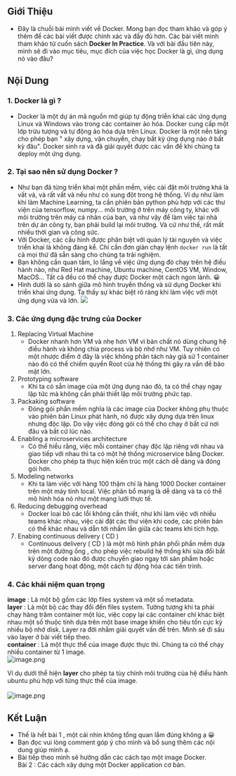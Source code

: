 ## Giới Thiệu
- Đây là chuỗi bài mình viết về Docker. Mong bạn đọc tham khảo và góp ý thêm để các bài viết được chính xác và đầy đủ hơn. Các bài viết mình tham khảo từ cuốn sách **Docker In Practice**. Và với bài đầu tiên này, mình sẽ đi vào mục tiêu, mục đích của việc học Docker là gì, ứng dụng nó vào đâu?  <br>
## Nội Dung<br>
### 1. Docker là gì ? <br>
- Docker là một dự án mã nguồn mở giúp tự động triển khai các ứng dụng Linux và Windows vào trong các container ảo hóa. Docker cung cấp một lớp trừu tượng và tự động ảo hóa dựa trên Linux.  Docker là một nền tảng cho phép bạn " xây dựng, vận chuyển, chạy bất kỳ ứng dụng nào ở bất kỳ đâu". Docker sinh ra và đã giải quyết được các vấn đề khi chúng ta deploy một ứng dụng. <br>
### 2. Tại sao nên sử dụng Docker ? <br>
- Như bạn đã từng triển khai một phần mềm, việc cài đặt môi trường khá là vất vả, và rất vất vả nếu như có xung đột trong hệ thống. Ví dụ như làm khi làm Machine Learning, ta cần phiên bản python phù hợp với các thư viện của tensorflow, numpy... môi trường ở trên máy công ty, khác với môi trường trên máy cá nhân của bạn, và như vậy để làm việc tại nhà trên dự án công ty, bạn phải build lại môi trường. Và cứ như thế, rất mất nhiều thời gian và công sức.  <br>
- Với Docker, các cấu hình được phân biệt với quản lý tài nguyên và việc triển khai là không đáng kể. Chỉ cần đơn giản chạy lệnh `docker run` là tất cả mọi thứ đã sẵn sàng cho chúng ta trải nghiệm.   <br>
- Bạn không cần quan tâm, lo lắng về việc ứng dụng đó chạy trên hệ điều hành nào, như Red Hat machine, Ubuntu machine, CentOS VM, Window, MacOS... Tất cả đều có thể chạy được Docker một cách ngon lành.  :grinning: <br>
- Hình dưới là so sánh giữa mô hình truyền thống và sử dụng Docker khi triển khai ứng dụng. Ta thấy sự khác biệt rõ ràng khi làm việc với một ứng dụng vừa và lớn. 
![](https://images.viblo.asia/61dfe9c8-00b6-4354-b8c2-bd1b6afe3de0.png)
### 3. Các ứng dụng đặc trưng của Docker 
1. Replacing Virtual Machine 
   - Docker nhanh hơn VM và nhẹ hơn VM vì bản chất nó dùng chung hệ điều hành và không chia process và bộ nhớ như VM. Tuy nhiên có một nhược điểm ở đây là việc không phân tách này giả sử 1 container nào đó có thể chiếm quyền Root của hệ thống thì gây ra vấn đề bảo mật lớn. 
2. Prototyping software  
   - Khi ta có sẵn image của một ứng dụng nào đó, ta có thể chạy ngay lập tức mà không cần phải thiết lập môi trường phức tạp. 
3. Packaking software 
    - Đóng gói phần mềm nghĩa là các image của Docker không phụ thuộc vào phiên bản Linux phát hành, nó được xây dựng dựa trên linux nhưng độc lập. Do vậy việc đóng gói có thể cho chạy ở bất cứ nơi đâu và bất cứ lúc nào. 
4. Enabling a microservices architecture 
     - Có thể hiểu rằng, việc mỗi container chạy độc lập riêng với nhau và giao tiếp với nhau thì ta có một hệ thống microservice bằng Docker. Docker cho phép ta thực hiện kiến trúc một cách dễ dàng và đóng gói hơn. 
5. Modeling networks 
     - Khi ta làm việc với hàng 100 thậm chí là hàng 1000 Docker container trên một máy tính local. Việc phân bổ mạng là dễ dàng và ta có thể mô hình hóa nó như một mạng lưới thực tế. 
6. Reducing debugging overhead 
     - Docker loại bỏ các lỗi không cần thiết, như khi làm việc với nhiều teams khác nhau, việc cài đặt các thư viện khi code, các phiên bản có thể khác nhau và dẫn tới nhầm lẫn giữa các teams khi tích hợp.
7. Enabing continuous delivery ( CD ) 
    - Continuous delivery ( CD )  là một mô hình phân phối phần mềm dựa trên một đường ống , cho phép việc rebuild hệ thống khi sửa đổi bất kỳ dòng code nào đó được chuyển giao ngay tới sản phẩm hoặc server đang hoạt động, một cách tự động hóa các tiến trình. 
### 4. Các khái niệm quan trọng  
**image** : Là một bộ gồm các lớp files system và một số metadata. <br>
**layer** : Là một bộ các thay đổi đến files system. Tưởng tượng khi ta phải chạy hàng trăm container một lúc, việc copy lại các container chỉ khác biệt nhau một số thuộc tính dựa trên một base image khiến cho tiêu tốn cực kỳ nhiều bộ nhớ disk. Layer ra đời nhằm giải quyết vấn đề trên. Mình sẽ đi sâu vào layer ở bài viết tiếp theo.   <br>
**container** : Là một thực thể của image được thực thi. Chúng ta có thể chạy nhiều container từ 1 image. <br>
![image.png](https://images.viblo.asia/d8871969-4f04-402c-b4bb-0433337312e4.png)<br>

Ví dụ dưới thể hiện **layer** cho phép ta tùy chỉnh môi trường của hệ điều hành ubuntu phù hợp với từng thực thể của image. <br>
<br>
![image.png](https://images.viblo.asia/72eec2e4-0152-47cc-aa8a-c3c36991e425.png)
## Kết Luận
-  Thế là hết bài 1 , một cái nhìn không tổng quan lắm đúng không ạ :grinning:
-   Bạn đọc vui lòng comment góp ý cho mình và bổ sung thêm các nội dung giúp mình ạ.  
-  Bài tiếp theo mình sẽ hướng dẫn các cách tạo một image Docker. <br>
Bài 2 : Các cách xây dựng một Docker application cơ bản.